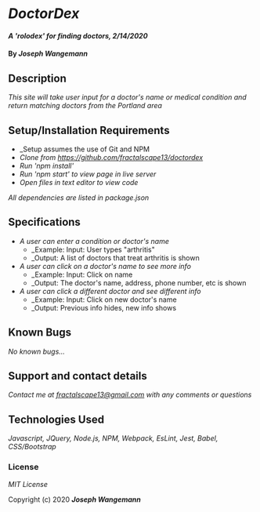 # _DoctorDex_

#### _A 'rolodex' for finding doctors, 2/14/2020_

#### By _**Joseph Wangemann**_

## Description

_This site will take user input for a doctor's name or medical condition and return matching doctors from the Portland area_

## Setup/Installation Requirements

* _Setup assumes the use of Git and NPM
* _Clone from https://github.com/fractalscape13/doctordex_
* _Run 'npm install'_
* _Run 'npm start' to view page in live server_
* _Open files in text editor to view code_

_All dependencies are listed in package.json_

## Specifications

* _A user can enter a condition or doctor's name_
    * _Example: Input: User types "arthritis"
    * _Output: A list of doctors that treat arthritis is shown
* _A user can click on a doctor's name to see more info_
    * _Example: Input: Click on name
    * _Output: The doctor's name, address, phone number, etc is shown
* _A user can click a different doctor and see different info_
    * _Example: Input: Click on new doctor's name
    * _Output: Previous info hides, new info shows


## Known Bugs

_No known bugs..._

## Support and contact details

_Contact me at fractalscape13@gmail.com with any comments or questions_

## Technologies Used

_Javascript, JQuery, Node.js, NPM, Webpack, EsLint, Jest, Babel, CSS/Bootstrap_

### License

*MIT License*

Copyright (c) 2020 **_Joseph Wangemann_**
